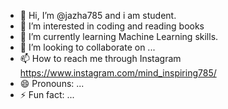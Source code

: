 - 👋 Hi, I’m @jazha785 and i am student.
- 👀 I’m interested in  coding and reading books
- 🌱 I’m currently learning  Machine Learning skills.
- 💞️ I’m looking to collaborate on ...
- 📫 How to reach me through Instagram https://www.instagram.com/mind_inspiring785/
- 😄 Pronouns: ...
- ⚡ Fun fact: ...

<!---
jazha785/jazha785 is a ✨ special ✨ repository because its `README.md` (this file) appears on your GitHub profile.
You can click the Preview link to take a look at your changes.
--->
